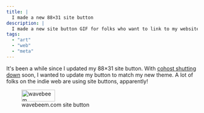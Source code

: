 ```yaml
---
title: |
  I made a new 88×31 site button
description: |
  I made a new site button GIF for folks who want to link to my website.
tags:
  - "art"
  - "web"
  - "meta"
---
```


It's been a while since I updated my 88×31 site button. With
[cohost shutting down](https://cohost.org/staff/post/7611443-cohost-to-shut-down)
soon, I wanted to update my button to match my new theme. A lot of folks on the
indie web are using site buttons, apparently!

<figure>
  <img
    src="/button.webp"
    title="wavebeem"
    alt="wavebeem"
    width="88"
    height="31"
    class="pixelated"
  />
  <figcaption>
    wavebeem.com site button
  </figcaption>
</figure>
